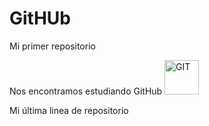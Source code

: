 # GitHUb

Mi primer repositorio

Nos encontramos estudiando GitHub
<img src="https://www.vectorlogo.zone/logos/github/github-icon.svg" alt="GIT" width="55" height="55"/> 

Mi última linea de repositorio

